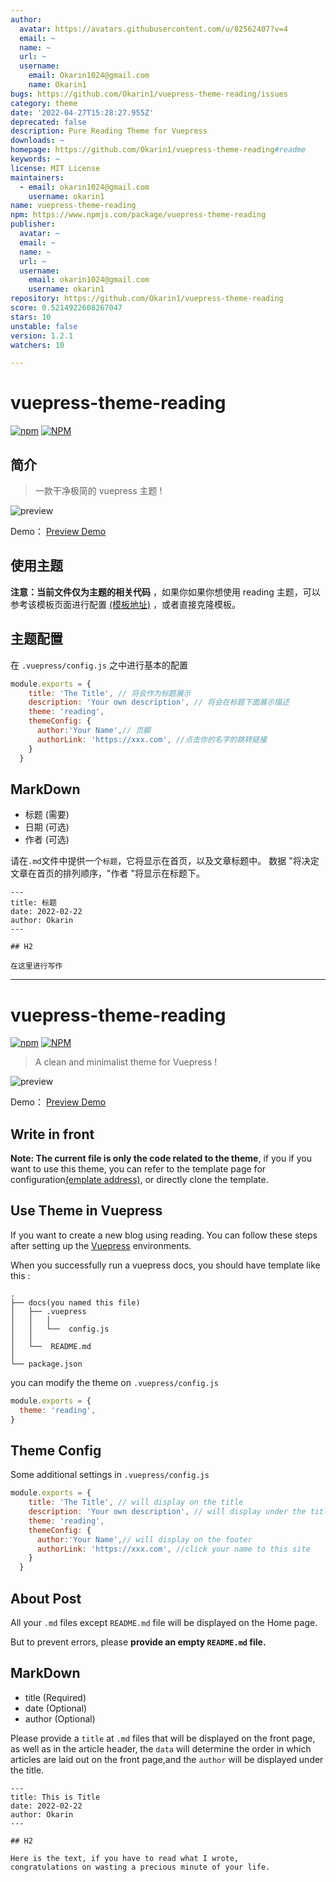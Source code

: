 ```yaml
---
author:
  avatar: https://avatars.githubusercontent.com/u/82562407?v=4
  email: ~
  name: ~
  url: ~
  username:
    email: Okarin1024@gmail.com
    name: Okarin1
bugs: https://github.com/Okarin1/vuepress-theme-reading/issues
category: theme
date: '2022-04-27T15:28:27.955Z'
deprecated: false
description: Pure Reading Theme for Vuepress
downloads: ~
homepage: https://github.com/Okarin1/vuepress-theme-reading#readme
keywords: ~
license: MIT License
maintainers:
  - email: okarin1024@gmail.com
    username: okarin1
name: vuepress-theme-reading
npm: https://www.npmjs.com/package/vuepress-theme-reading
publisher:
  avatar: ~
  email: ~
  name: ~
  url: ~
  username:
    email: okarin1024@gmail.com
    username: okarin1
repository: https://github.com/Okarin1/vuepress-theme-reading
score: 0.5214922608267047
stars: 10
unstable: false
version: 1.2.1
watchers: 10

---
```



# vuepress-theme-reading

[![npm](https://img.shields.io/npm/v/vuepress-theme-reading)](https://www.npmjs.com/package/vuepress-theme-reading)
[![NPM](https://img.shields.io/npm/l/vuepress-theme-reading)](https://github.com/okarin1/vuepress-theme-reading/blob/master/LICENSE)

## 简介

>一款干净极简的 vuepress 主题 !

![preview](https://s2.loli.net/2022/07/14/7nGeUOmh6yFEAKa.png)

Demo： [Preview Demo](https://reading.okarin.cn)

## 



## 使用主题

**注意：当前文件仅为主题的相关代码** ，如果你如果你想使用 reading 主题，可以参考该模板页面进行配置 [(模板地址)](https://github.com/okarin1/reading-project) ，或者直接克隆模板。


## 主题配置

在 `.vuepress/config.js` 之中进行基本的配置 

```js
module.exports = {
    title: 'The Title', // 将会作为标题展示
    description: 'Your own description', // 将会在标题下面展示描述
    theme: 'reading',
    themeConfig: {
      author:'Your Name',// 页脚
      authorLink: 'https://xxx.com', //点击你的名字的跳转链接
    }
  }
```

## MarkDown

- 标题 (需要)
- 日期 (可选)
- 作者 (可选)

请在`.md`文件中提供一个`标题`，它将显示在首页，以及文章标题中。
数据 "将决定文章在首页的排列顺序，"作者 "将显示在标题下。



```
---
title: 标题
date: 2022-02-22
author: Okarin
---

## H2

在这里进行写作

```


---



# vuepress-theme-reading

[![npm](https://img.shields.io/npm/v/vuepress-theme-reading)](https://www.npmjs.com/package/vuepress-theme-reading)
[![NPM](https://img.shields.io/npm/l/vuepress-theme-reading)](https://github.com/okarin1/vuepress-theme-reading/blob/master/LICENSE)


>A clean and minimalist theme for Vuepress !

![preview](https://s2.loli.net/2022/07/14/7nGeUOmh6yFEAKa.png)

Demo： [Preview Demo](https://reading.okarin.cn)

## Write in front

**Note: The current file is only the code related to the theme**, if you if you want to use this theme, you can refer to the template page for configuration[(emplate address)](https://github.com/okarin1/reading-project), or directly clone the template.


## Use Theme in Vuepress

If you want to create a new blog using reading. You can follow these steps after setting up the [Vuepress](https://www.vuepress.cn/) environments.

When you successfully run a vuepress docs, you should have template like this :
```
.
├── docs(you named this file)
│   ├── .vuepress 
│   │   │  
│   │   └──  config.js 
│   │   
│   └──  README.md
│
└── package.json
```

you can modify the theme on `.vuepress/config.js` 


```js
module.exports = {
  theme: 'reading',
}
```

## Theme Config

Some additional settings in `.vuepress/config.js` 

```js
module.exports = {
    title: 'The Title', // will display on the title
    description: 'Your own description', // will display under the title
    theme: 'reading',
    themeConfig: {
      author:'Your Name',// will display on the footer
      authorLink: 'https://xxx.com', //click your name to this site
    }
  }
```


## About Post

All your `.md` files except `README.md` file will be displayed on the Home page. 

But to prevent errors, please **provide an empty `README.md` file.**

## MarkDown

- title (Required)
- date (Optional)
- author (Optional)

Please provide a `title` at `.md` files that will be displayed on the front page, as well as in the article header,
the `data` will determine the order in which articles are laid out on the front page,and the `author` will be displayed under the title.



```
---
title: This is Title
date: 2022-02-22
author: Okarin
---

## H2

Here is the text, if you have to read what I wrote,
congratulations on wasting a precious minute of your life.

```

